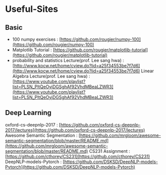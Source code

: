 # Useful-Sites

## Basic
- 100 numpy exercises : [https://github.com/rougier/numpy-100](https://github.com/rougier/numpy-100)
- Matplotlib Tutorial : [https://github.com/rougier/matplotlib-tutorial](https://github.com/rougier/matplotlib-tutorial)
- probability and statistics Lecture(prof. Lee sang hwa) : [http://www.kocw.net/home/cview.do?lid=a25f34553be7f7d6](http://www.kocw.net/home/cview.do?lid=a25f34553be7f7d6)
Linear Algebra Lecture(prof. Lee sang hwa) : [https://www.youtube.com/playlist?list=PLSN_PltQeOyjDGSghAf92VhdMBeaLZWR3](https://www.youtube.com/playlist?list=PLSN_PltQeOyjDGSghAf92VhdMBeaLZWR3)

## Deep Learning
oxford-cs-deepnlp-2017 : [https://github.com/oxford-cs-deepnlp-2017/lectures](https://github.com/oxford-cs-deepnlp-2017/lectures)
Awesome Semantic Segmentation : [https://github.com/mrgloom/awesome-semantic-segmentation/blob/master/README.md](https://github.com/mrgloom/awesome-semantic-segmentation/blob/master/README.md)
CS231 Assignment : [https://github.com/cthorey/CS231](https://github.com/cthorey/CS231)
DeepNLP-models-Pytorch : [https://github.com/DSKSD/DeepNLP-models-Pytorch](https://github.com/DSKSD/DeepNLP-models-Pytorch)
